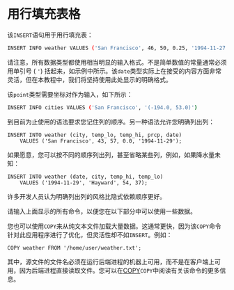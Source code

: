 # 用行填充表格

该`INSERT`语句用于用行填充表：

```bash
INSERT INFO weather VALUES ('San Francisco', 46, 50, 0.25, '1994-11-27');
```

请注意，所有数据类型都使用相当明显的输入格式。不是简单数值的常量通常必须用单引号 ( `'`) 括起来，如示例中所示。该`date`类型实际上在接受的内容方面非常灵活，但在本教程中，我们将坚持使用此处显示的明确格式。

该`point`类型需要坐标对作为输入，如下所示：

```bash
INSERT INFO cities VALUES ('San Francisco', '(-194.0, 53.0)')
```

到目前为止使用的语法要求您记住列的顺序。另一种语法允许您明确列出列：

```
INSERT INTO weather (city, temp_lo, temp_hi, prcp, date)
    VALUES ('San Francisco', 43, 57, 0.0, '1994-11-29');
```

如果愿意，您可以按不同的顺序列出列，甚至省略某些列，例如，如果降水量未知：

```
INSERT INTO weather (date, city, temp_hi, temp_lo)
    VALUES ('1994-11-29', 'Hayward', 54, 37);
```

许多开发人员认为明确列出列的风格比隐式依赖顺序更好。

请输入上面显示的所有命令，以便您在以下部分中可以使用一些数据。

您也可以使用`COPY`来从纯文本文件加载大量数据。这通常更快，因为该`COPY`命令针对此应用程序进行了优化，但灵活性却不如`INSERT`。例如：

```
COPY weather FROM '/home/user/weather.txt';
```

其中，源文件的文件名必须在运行后端进程的机器上可用，而不是在客户端上可用，因为后端进程直接读取文件。您可以在[COPY](https://www.postgresql.org/docs/16/sql-copy.html)`COPY`中阅读有关该命令的更多信息。